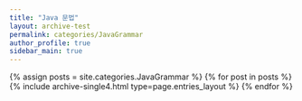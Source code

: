 ```yaml
---
title: "Java 문법"
layout: archive-test
permalink: categories/JavaGrammar
author_profile: true
sidebar_main: true
---
```


{% assign posts = site.categories.JavaGrammar %}
{% for post in posts %} {% include archive-single4.html type=page.entries_layout %} {% endfor %}
